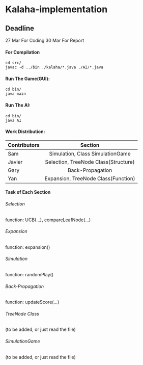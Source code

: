 # Kalaha-implementation

## Deadline
27 Mar For Coding
30 Mar For Report

#### For Compilation
```
cd src/
javac -d ../bin ./kalaha/*.java ./AI/*.java
```

#### Run The Game(GUI):
```
cd bin/
java main
```

#### Run The AI:
```
cd bin/
java AI
```

#### Work Distribution:

| Contributors      | Section          |
| ------------- |:-------------:|
| Sam      | Simulation, Class SimulationGame |
| Javier      | Selection, TreeNode Class(Structure)      |
| Gary | Back-Propagation      |
| Yan | Expansion, TreeNode Class(Function)      |


#### Task of Each Section
###### Selection
function:
UCB(...), compareLeafNode(...)

###### Expansion
function:
expansion()

###### Simulation
function:
randomPlay()

###### Back-Propagation
function:
updateScore(...)

###### TreeNode Class
(to be added, or just read the file)

###### SimulationGame
(to be added, or just read the file)





